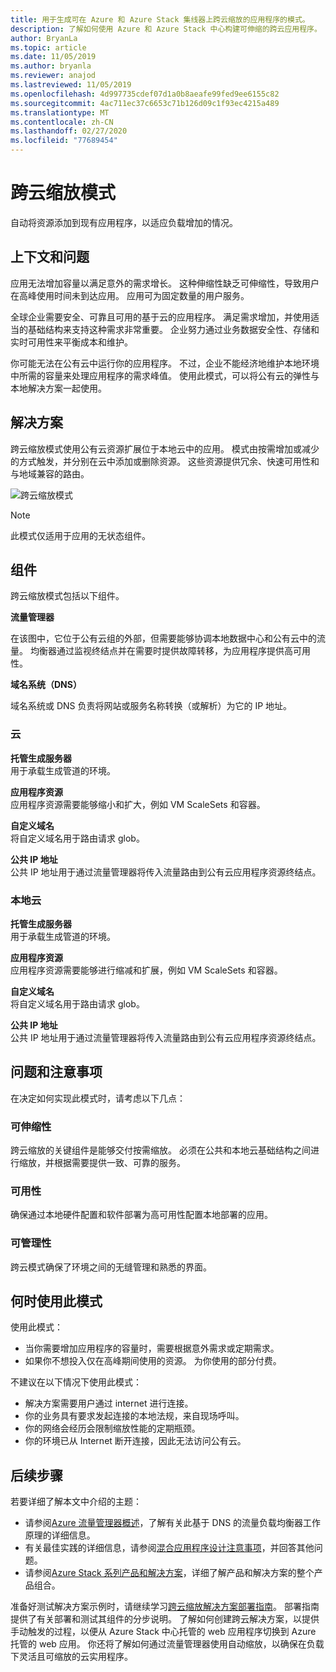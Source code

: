 ```yaml
---
title: 用于生成可在 Azure 和 Azure Stack 集线器上跨云缩放的应用程序的模式。
description: 了解如何使用 Azure 和 Azure Stack 中心构建可伸缩的跨云应用程序。
author: BryanLa
ms.topic: article
ms.date: 11/05/2019
ms.author: bryanla
ms.reviewer: anajod
ms.lastreviewed: 11/05/2019
ms.openlocfilehash: 4d997735cdef07d1a0b8aeafe99fed9ee6155c82
ms.sourcegitcommit: 4ac711ec37c6653c71b126d09c1f93ec4215a489
ms.translationtype: MT
ms.contentlocale: zh-CN
ms.lasthandoff: 02/27/2020
ms.locfileid: "77689454"
---
```

# <a name="cross-cloud-scaling-pattern"></a>跨云缩放模式

自动将资源添加到现有应用程序，以适应负载增加的情况。

## <a name="context-and-problem"></a>上下文和问题

应用无法增加容量以满足意外的需求增长。 这种伸缩性缺乏可伸缩性，导致用户在高峰使用时间未到达应用。 应用可为固定数量的用户服务。

全球企业需要安全、可靠且可用的基于云的应用程序。 满足需求增加，并使用适当的基础结构来支持这种需求非常重要。 企业努力通过业务数据安全性、存储和实时可用性来平衡成本和维护。

你可能无法在公有云中运行你的应用程序。 不过，企业不能经济地维护本地环境中所需的容量来处理应用程序的需求峰值。 使用此模式，可以将公有云的弹性与本地解决方案一起使用。

## <a name="solution"></a>解决方案

跨云缩放模式使用公有云资源扩展位于本地云中的应用。 模式由按需增加或减少的方式触发，并分别在云中添加或删除资源。 这些资源提供冗余、快速可用性和与地域兼容的路由。

![跨云缩放模式](media/pattern-cross-cloud-scale/cross-cloud-scaling.png)

> [!NOTE]
> 此模式仅适用于应用的无状态组件。

## <a name="components"></a>组件

跨云缩放模式包括以下组件。

**流量管理器**  

在该图中，它位于公有云组的外部，但需要能够协调本地数据中心和公有云中的流量。 均衡器通过监视终结点并在需要时提供故障转移，为应用程序提供高可用性。

**域名系统（DNS）**  

域名系统或 DNS 负责将网站或服务名称转换（或解析）为它的 IP 地址。

### <a name="cloud"></a>云

**托管生成服务器**  
用于承载生成管道的环境。

**应用程序资源**  
应用程序资源需要能够缩小和扩大，例如 VM ScaleSets 和容器。

**自定义域名**  
将自定义域名用于路由请求 glob。

**公共 IP 地址**  
公共 IP 地址用于通过流量管理器将传入流量路由到公有云应用程序资源终结点。  

### <a name="local-cloud"></a>本地云

**托管生成服务器**  
用于承载生成管道的环境。

**应用程序资源**  
应用程序资源需要能够进行缩减和扩展，例如 VM ScaleSets 和容器。

**自定义域名**  
将自定义域名用于路由请求 glob。

**公共 IP 地址**  
公共 IP 地址用于通过流量管理器将传入流量路由到公有云应用程序资源终结点。 

## <a name="issues-and-considerations"></a>问题和注意事项

在决定如何实现此模式时，请考虑以下几点：

### <a name="scalability"></a>可伸缩性

跨云缩放的关键组件是能够交付按需缩放。 必须在公共和本地云基础结构之间进行缩放，并根据需要提供一致、可靠的服务。

### <a name="availability"></a>可用性

确保通过本地硬件配置和软件部署为高可用性配置本地部署的应用。

### <a name="manageability"></a>可管理性

跨云模式确保了环境之间的无缝管理和熟悉的界面。

## <a name="when-to-use-this-pattern"></a>何时使用此模式

使用此模式：

- 当你需要增加应用程序的容量时，需要根据意外需求或定期需求。
- 如果你不想投入仅在高峰期间使用的资源。 为你使用的部分付费。

不建议在以下情况下使用此模式：

- 解决方案需要用户通过 internet 进行连接。
- 你的业务具有要求发起连接的本地法规，来自现场呼叫。
- 你的网络会经历会限制缩放性能的定期瓶颈。
- 你的环境已从 Internet 断开连接，因此无法访问公有云。

## <a name="next-steps"></a>后续步骤

若要详细了解本文中介绍的主题：
- 请参阅[Azure 流量管理器概述](/azure/traffic-manager/traffic-manager-overview)，了解有关此基于 DNS 的流量负载均衡器工作原理的详细信息。
- 有关最佳实践的详细信息，请参阅[混合应用程序设计注意事项](overview-app-design-considerations.md)，并回答其他问题。
- 请参阅[Azure Stack 系列产品和解决方案](/azure-stack)，详细了解产品和解决方案的整个产品组合。

准备好测试解决方案示例时，请继续学习[跨云缩放解决方案部署指南](solution-deployment-guide-cross-cloud-scaling.md)。 部署指南提供了有关部署和测试其组件的分步说明。 了解如何创建跨云解决方案，以提供手动触发的过程，以便从 Azure Stack 中心托管的 web 应用程序切换到 Azure 托管的 web 应用。 你还将了解如何通过流量管理器使用自动缩放，以确保在负载下灵活且可缩放的云实用程序。
